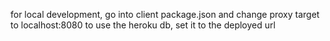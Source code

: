 for local development, go into client package.json and change proxy target to localhost:8080
to use the heroku db, set it to the deployed url